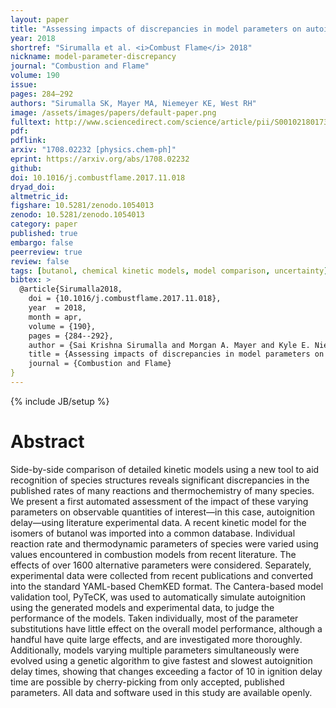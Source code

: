 ```yaml
---
layout: paper
title: "Assessing impacts of discrepancies in model parameters on autoignition model performance: A case study using butanol"
year: 2018
shortref: "Sirumalla et al. <i>Combust Flame</i> 2018"
nickname: model-parameter-discrepancy
journal: "Combustion and Flame"
volume: 190
issue:
pages: 284–292
authors: "Sirumalla SK, Mayer MA, Niemeyer KE, West RH"
image: /assets/images/papers/default-paper.png
fulltext: http://www.sciencedirect.com/science/article/pii/S0010218017304571
pdf:
pdflink:
arxiv: "1708.02232 [physics.chem-ph]"
eprint: https://arxiv.org/abs/1708.02232
github:
doi: 10.1016/j.combustflame.2017.11.018
dryad_doi:
altmetric_id:
figshare: 10.5281/zenodo.1054013
zenodo: 10.5281/zenodo.1054013
category: paper
published: true
embargo: false
peerreview: true
review: false
tags: [butanol, chemical kinetic models, model comparison, uncertainty]
bibtex: >
  @article{Sirumalla2018,
    doi = {10.1016/j.combustflame.2017.11.018},
    year  = 2018,
    month = apr,
    volume = {190},
    pages = {284--292},
    author = {Sai Krishna Sirumalla and Morgan A. Mayer and Kyle E. Niemeyer and Richard H. West},
    title = {Assessing impacts of discrepancies in model parameters on autoignition model performance: A case study using butanol},
    journal = {Combustion and Flame}
}
---
```

{% include JB/setup %}

# Abstract

Side-by-side comparison of detailed kinetic models using a new tool to aid recognition of species structures reveals significant discrepancies in the published rates of many reactions and thermochemistry of many species. We present a first automated assessment of the impact of these varying parameters on observable quantities of interest—in this case, autoignition delay—using literature experimental data. A recent kinetic model for the isomers of butanol was imported into a common database. Individual reaction rate and thermodynamic parameters of species were varied using values encountered in combustion models from recent literature. The effects of over 1600 alternative parameters were considered. Separately, experimental data were collected from recent publications and converted into the standard YAML-based ChemKED format. The Cantera-based model validation tool, PyTeCK, was used to automatically simulate autoignition using the generated models and experimental data, to judge the performance of the models. Taken individually, most of the parameter substitutions have little effect on the overall model performance, although a handful have quite large effects, and are investigated more thoroughly. Additionally, models varying multiple parameters simultaneously were evolved using a genetic algorithm to give fastest and slowest autoignition delay times, showing that changes exceeding a factor of 10 in ignition delay time are possible by cherry-picking from only accepted, published parameters. All data and software used in this study are available openly.
